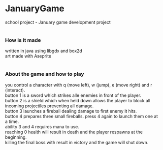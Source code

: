 # JanuaryGame
school project - January game development project </br> </br>
### How is it made
written in java using libgdx and box2d </br>
art made with Aseprite </br> </br>
### About the game and how to play
you control a character with q (move left), w (jump), e (move right) and r (interact). </br>
button 1 is a sword which strikes alle enemies in front of the player. </br>
button 2 is a shield which when held down allows the player to block all incoming projectiles preventing all damage. </br>
button 3 launches a fireball dealing damage to first enemy it hits. </br>
button 4 prepares three small fireballs. press 4 again to launch them one at a time. </br>
ability 3 and 4 requires mana to use.  </br>
reaching 0 health will result in death and the player respawns at the beginning. </br>
killing the final boss with result in victory and the game will shut down.  </br>
